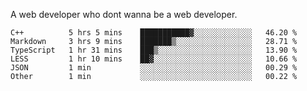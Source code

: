 A web developer who dont wanna be a web developer.

<!--START_SECTION:waka-->

```text
C++          5 hrs 5 mins    ███████████▓░░░░░░░░░░░░░   46.20 %
Markdown     3 hrs 9 mins    ███████▒░░░░░░░░░░░░░░░░░   28.71 %
TypeScript   1 hr 31 mins    ███▒░░░░░░░░░░░░░░░░░░░░░   13.90 %
LESS         1 hr 10 mins    ██▓░░░░░░░░░░░░░░░░░░░░░░   10.66 %
JSON         1 min           ░░░░░░░░░░░░░░░░░░░░░░░░░   00.29 %
Other        1 min           ░░░░░░░░░░░░░░░░░░░░░░░░░   00.22 %
```

<!--END_SECTION:waka-->

